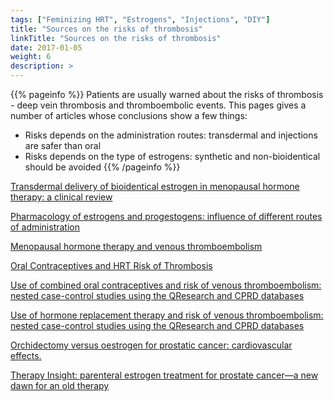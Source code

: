 ```yaml
---
tags: ["Feminizing HRT", "Estrogens", "Injections", "DIY"]
title: "Sources on the risks of thrombosis"
linkTitle: "Sources on the risks of thrombosis"
date: 2017-01-05
weight: 6
description: >
---
```


{{% pageinfo %}}
Patients are usually warned about the risks of thrombosis - deep vein thrombosis and thromboembolic events. This pages gives a number of articles whose conclusions show a few things:
- Risks depends on the administration routes: transdermal and injections are safer than oral
- Risks depends on the type of estrogens: synthetic and non-bioidentical should be avoided
{{% /pageinfo %}}

[Transdermal delivery of bioidentical estrogen in menopausal hormone therapy: a clinical review](https://www.tandfonline.com/doi/full/10.1080/17425247.2020.1700949)

[Pharmacology of estrogens and progestogens: influence of different routes of administration](https://hormonebalance.org/images/documents/Kuhl%2005%20%20Pharm%20Estro%20Progest%20Climacteric_1313155660.pdf)

[Menopausal hormone therapy and venous thromboembolism](https://www.ncbi.nlm.nih.gov/pmc/articles/PMC4520375/)

[Oral Contraceptives and HRT Risk of Thrombosis](https://www.ncbi.nlm.nih.gov/pmc/articles/PMC6714678/)

[Use of combined oral contraceptives and risk of venous thromboembolism: nested case-control studies using the QResearch and CPRD databases](https://www.bmj.com/content/350/bmj.h2135)

[Use of hormone replacement therapy and risk of venous thromboembolism: nested case-control studies using the QResearch and CPRD databases](https://www.bmj.com/content/364/bmj.k4810)

[Orchidectomy versus oestrogen for prostatic cancer: cardiovascular effects.](https://www.bmj.com/content/293/6544/413)

[Therapy Insight: parenteral estrogen treatment for prostate cancer—a new dawn for an old therapy](https://www.nature.com/articles/ncponc0602)